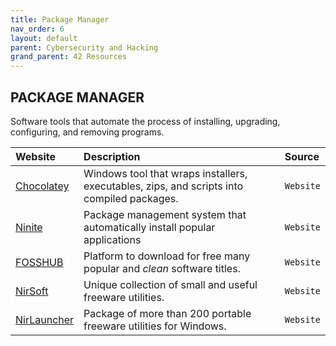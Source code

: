 ```yaml
---
title: Package Manager
nav_order: 6
layout: default
parent: Cybersecurity and Hacking
grand_parent: 42 Resources
---
```


## **PACKAGE MANAGER**

Software tools that automate the process of installing, upgrading, configuring, and removing programs.

| Website | Description | Source |
| :------ | :---------- | :----- |
| [Chocolatey](https://chocolatey.org) | Windows tool that wraps installers, executables, zips, and scripts into compiled packages. | `Website` |
| [Ninite](https://ninite.com) | Package management system that automatically install popular applications | `Website` |
| [FOSSHUB](https://www.fosshub.com) | Platform to download for free many popular and *clean* software titles. | `Website` |
| [NirSoft](https://www.nirsoft.net) | Unique collection of small and useful freeware utilities. | `Website` |
| [NirLauncher](https://launcher.nirsoft.net) | Package of more than 200 portable freeware utilities for Windows. | `Website` |